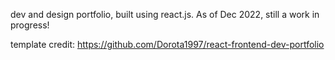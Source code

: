 dev and design portfolio, built using react.js. As of Dec 2022, still a work in progress!

template credit: https://github.com/Dorota1997/react-frontend-dev-portfolio
